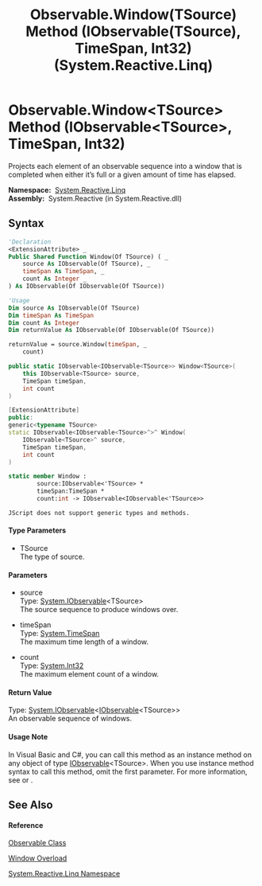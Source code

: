 ﻿---
title: Observable.Window(TSource) Method (IObservable(TSource), TimeSpan, Int32) (System.Reactive.Linq)
TOCTitle: Window(TSource) Method (IObservable(TSource), TimeSpan, Int32)
ms:assetid: M:System.Reactive.Linq.Observable.Window``1(System.IObservable{``0},System.TimeSpan,System.Int32)
ms:mtpsurl: https://msdn.microsoft.com/en-us/library/Hh228991(v=VS.103)
ms:contentKeyID: 36068409
ms.date: 06/28/2011
mtps_version: v=VS.103
dev_langs:
- vb
- csharp
- c++
- fsharp
- jscript
---

# Observable.Window\<TSource\> Method (IObservable\<TSource\>, TimeSpan, Int32)

Projects each element of an observable sequence into a window that is completed when either it’s full or a given amount of time has elapsed.

**Namespace:**  [System.Reactive.Linq](hh211929\(v=vs.103\).md)  
**Assembly:**  System.Reactive (in System.Reactive.dll)

## Syntax

``` vb
'Declaration
<ExtensionAttribute> _
Public Shared Function Window(Of TSource) ( _
    source As IObservable(Of TSource), _
    timeSpan As TimeSpan, _
    count As Integer _
) As IObservable(Of IObservable(Of TSource))
```

``` vb
'Usage
Dim source As IObservable(Of TSource)
Dim timeSpan As TimeSpan
Dim count As Integer
Dim returnValue As IObservable(Of IObservable(Of TSource))

returnValue = source.Window(timeSpan, _
    count)
```

``` csharp
public static IObservable<IObservable<TSource>> Window<TSource>(
    this IObservable<TSource> source,
    TimeSpan timeSpan,
    int count
)
```

``` c++
[ExtensionAttribute]
public:
generic<typename TSource>
static IObservable<IObservable<TSource>^>^ Window(
    IObservable<TSource>^ source, 
    TimeSpan timeSpan, 
    int count
)
```

``` fsharp
static member Window : 
        source:IObservable<'TSource> * 
        timeSpan:TimeSpan * 
        count:int -> IObservable<IObservable<'TSource>> 
```

``` jscript
JScript does not support generic types and methods.
```

#### Type Parameters

  - TSource  
    The type of source.

#### Parameters

  - source  
    Type: [System.IObservable](https://msdn.microsoft.com/en-us/library/Dd990377)\<TSource\>  
    The source sequence to produce windows over.  

<!-- end list -->

  - timeSpan  
    Type: [System.TimeSpan](https://msdn.microsoft.com/en-us/library/269ew577)  
    The maximum time length of a window.  

<!-- end list -->

  - count  
    Type: [System.Int32](https://msdn.microsoft.com/en-us/library/td2s409d)  
    The maximum element count of a window.  

#### Return Value

Type: [System.IObservable](https://msdn.microsoft.com/en-us/library/Dd990377)\<[IObservable](https://msdn.microsoft.com/en-us/library/Dd990377)\<TSource\>\>  
An observable sequence of windows.  

#### Usage Note

In Visual Basic and C\#, you can call this method as an instance method on any object of type [IObservable](https://msdn.microsoft.com/en-us/library/Dd990377)\<TSource\>. When you use instance method syntax to call this method, omit the first parameter. For more information, see [](https://msdn.microsoft.com/en-us/library/Bb384936) or [](https://msdn.microsoft.com/en-us/library/Bb383977).

## See Also

#### Reference

[Observable Class](hh244252\(v=vs.103\).md)

[Window Overload](hh212117\(v=vs.103\).md)

[System.Reactive.Linq Namespace](hh211929\(v=vs.103\).md)

